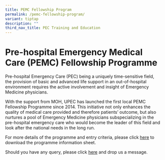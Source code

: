 ```yaml
---
title: PEMC Fellowship Program
permalink: /pemc-fellowship-program/
variant: tiptap
description: ""
third_nav_title: PEC Training and Education
---
```

<h1><strong>Pre-hospital Emergency Medical Care (PEMC) Fellowship Programme</strong></h1>
<p>Pre-hospital Emergency Care (PEC) being a uniquely time-sensitive field,
the provision of basic and advanced life support in an out-of-hospital
environment requires the active involvement and insight of Emergency Medicine
physicians.</p>
<p>With the support from MOH, UPEC has launched the first local PEMC Fellowship
Programme since 2014. This initiative not only enhances the quality of
medical care provided and therefore patients’ outcome, but also nurtures
a pool of Emergency Medicine physicians subspecializing in the pre-hospital
emergency care who would become the leader of this field and look after
the national needs in the long run.</p>
<p>For more details of the programme and entry criteria, please click <a href="http://upec.rawmix.xyz/wp-content/uploads/2021/08/2_PEMC-Fellowship-Programme-Info-General.pdf" rel="noopener noreferrer nofollow" target="_blank">here</a> to
download the programme information sheet.</p>
<p>Should you have any query, please click <a href="http://upec.rawmix.xyz/contact/" rel="noopener noreferrer nofollow" target="_blank">here</a> and drop us a message.</p>